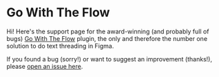 # Go With The Flow

Hi! Here's the support page for the award-winning (and probably full of bugs) [Go With The Flow](https://www.figma.com/community/plugin/964835595999796629/Go-with-the-Flow) plugin, the only and therefore the number one solution to do text threading in Figma.

If you found a bug (sorry!) or want to suggest an improvement (thanks!), please [open an issue here](https://github.com/javierarce/go-with-the-flow/issues/new/choose).
